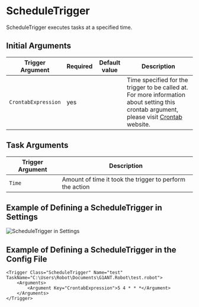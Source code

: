 # ScheduleTrigger

ScheduleTrigger executes tasks at a specified time.

## Initial Arguments

| Trigger Argument | Required | Default value | Description |
| -------- | ---- | -------- | ------------- |
| `CrontabExpression` | yes |  | Time specified for the trigger to be called at. For more information about setting this crontab argument, please visit [Crontab](https://crontab.guru/) website. |

## Task Arguments

| Trigger Argument | Description |
| -------- | ---- |
| `Time` | Amount of time it took the trigger to perform the action |

## Example of Defining a ScheduleTrigger in Settings

![ScheduleTrigger in Settings](https://manual.g1ant.com/link/G1ANT.Manual/-assets/scheduletriggerexample.png)

## Example of Defining a ScheduleTrigger in the Config File

```G1ANT
<Trigger Class="ScheduleTrigger" Name="test" TaskName="C:\Users\Robot\Documents\G1ANT.Robot\test.robot">
	<Arguments>
		<Argument Key="CrontabExpression">5 4 * * *</Argument>
	</Arguments>
</Trigger>
```
